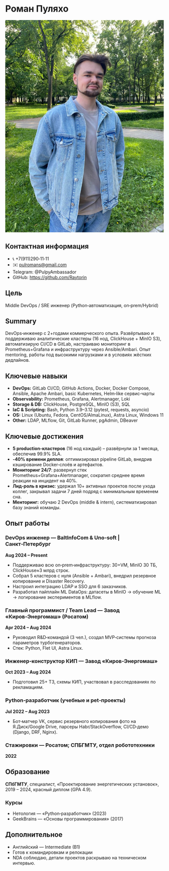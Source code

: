 # Роман Пуляхо

![my picture](photo/my_photo.jpg)

## Контактная информация
- 📞 +7(911)290‑11‑11
- ✉️ pulromans@gmail.com
- Telegram: @PulpyAmbassador
- GitHub: https://github.com/Raytorin

## Цель
Middle DevOps / SRE инженер (Python‑автоматизация, on‑prem/Hybrid)

## Summary
DevOps‑инженер с 2+годами коммерческого опыта. Развёртываю и поддерживаю аналитические кластеры (16 нод, ClickHouse + MinIO S3), автоматизирую CI/CD в GitLab, настраиваю мониторинг в Prometheus+Grafana и инфраструктуру через Ansible/Ambari. Опыт mentoring, работы под высокими нагрузками и в условиях жёстких дедлайнов.

## Ключевые навыки
- **DevOps:** GitLab CI/CD, GitHub Actions, Docker, Docker Compose, Ansible, Apache Ambari, basic Kubernetes, Helm‑like сервис‑чарты
- **Observability:** Prometheus, Grafana, Alertmanager, Loki
- **Storage & DB:** ClickHouse, PostgreSQL, MinIO (S3), SQL
- **IaC & Scripting:** Bash, Python 3.9–3.12 (pytest, requests, asyncio)
- **OS:** Linux (Ubuntu, Fedora, CentOS/AlmaLinux), Astra Linux, Windows 11
- **Other:** LDAP, MLflow, Git, GitLab Runner, pgAdmin, DBeaver

## Ключевые достижения
- **5 production‑кластеров** (16 нод каждый) – развёрнули за 1 месяца, обеспечив 99.9% SLA.
- **‑40% времени деплоя**: оптимизировал pipeline GitLab, внедрив кэширование Docker‑слоёв и артефактов.
- **Мониторинг 24/7**: развернул стек Prometheus+Grafana+Alertmanager, сократил среднее время реакции на инцидент на 40%.
- **Лид‑роль в кризис**: удержал 10+ активных проектов после ухода коллег, закрывал задачи 7 дней подряд с минимальным временем сна.
- **Менторинг:** обучаю 2 DevOps (middle & intern), систематизировал базу знаний команды.

## Опыт работы

### DevOps инженер — BaltInfoCom & Uno‑soft | Санкт‑Петербург
**Aug 2024 – Present**
- Поддерживаю всю on‑prem‑инфраструктуру: 30+VM, MinIO 30 ТБ, ClickHouse≈3 млрд строк.
- Собрал 5 кластеров с нуля (Ansible + Ambari), внедрил резервное копирование и Disaster Recovery.
- Настроил интеграцию LDAP и SSO для 6 заказчиков.
- Разработал пайплайн ML DataOps: датасеты в MinIO → обучение ML → логирование экспериментов в MLflow.

### Главный программист / Team Lead — Завод «Киров‑Энергомаш» (Росатом)
**Apr 2024 – Aug 2024**
- Руководил R&D‑командой (3 чел.), создал MVP‑системы прогноза параметров турбогенераторов.
- Стек: Python, Flet UI, Astra Linux.

### Инженер‑конструктор КИП — Завод «Киров‑Энергомаш»
**Oct 2023 – Aug 2024**
- Подготовил 25+ ТЗ, схемы КИП, участвовал в расследованиях по рекламациям.

### Python‑разработчик (учебные и pet‑проекты)
**Jul 2022 – Aug 2023**
- Бот‑матчер VK, сервис резервного копирования фото на Я.Диск/Google Drive, парсеры Habr/StackOverflow, CI/CD‑демо (Django, DRF, Nginx).

### Стажировки — Росатом; СПБГМТУ, отдел робототехники
**2022**

## Образование
**СПбГМТУ**, специалист, «Проектирование энергетических установок», 2019 – 2024, красный диплом (GPA 4.9).

### Курсы
- Нетология — «Python‑разработчик» (2023)
- GeekBrains — «Основы программирования» (2017)

## Дополнительное
- Английский — Intermediate (B1)
- Готов к командировкам и релокации
- NDA соблюдаю, детали проектов раскрываю на техническом интервью.
